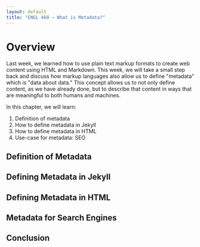 ```yaml
---
layout: default
title: "ENGL 460 – What is Metadata?"
---
```


# Overview

Last week, we learned how to use plain text markup formats to create web content using HTML and Markdown. This week, we will take a small step back and discuss how markup languages also allow us to define "metadata" which is "data about data." This concept allows us to not only define content, as we have already done, but to describe that content in ways that are meaningful to both humans and machines.

In this chapter, we will learn:

1. Definition of metadata
1. How to define metadata in Jekyll
1. How to define metadata in HTML
1. Use-case for metadata: SEO

## Definition of Metadata

## Defining Metadata in Jekyll

## Defining Metadata in HTML

## Metadata for Search Engines

## Conclusion

